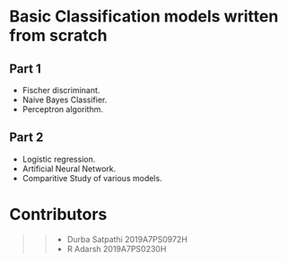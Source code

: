 # Basic Classification models written from scratch
## Part 1
* Fischer discriminant. 
* Naive Bayes Classifier. 
* Perceptron algorithm. 

## Part 2
* Logistic regression.
* Artificial Neural Network.
* Comparitive Study of various models.
# Contributors
>> * Durba Satpathi 2019A7PS0972H
>> * R Adarsh 2019A7PS0230H
